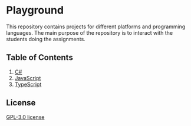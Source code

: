 # Playground

This repository contains projects for different platforms and programming languages. The main purpose of the repository is to interact with the students doing the assignments.

## Table of Contents

01. [C#](CSharp/README.md)
02. [JavaScript](JavaScript/README.md)
03. [TypeScript](TypeScript/README.md)

## License

[GPL-3.0 license](License.txt)